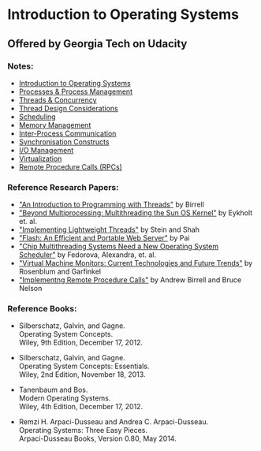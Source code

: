 # Introduction to Operating Systems 

## Offered by Georgia Tech on Udacity


### Notes:
- [Introduction to Operating Systems](./ch01.md)
- [Processes & Process Management](./ch02.md)
- [Threads & Concurrency](./ch03.md)
- [Thread Design Considerations](./ch04.md)
- [Scheduling](./ch05.md)
- [Memory Management](./ch06.md)
- [Inter-Process Communication](./ch07.md)
- [Synchronisation Constructs](./ch08.md)
- [I/O Management](./ch09.md)
- [Virtualization](./ch10.md)
- [Remote Procedure Calls (RPCs)](./ch11.md)

### Reference Research Papers:
- ["An Introduction to Programming with Threads"](https://s3.amazonaws.com/content.udacity-data.com/courses/ud923/references/ud923-birrell-paper.pdf) by Birrell
- ["Beyond Multiprocessing: Multithreading the Sun OS Kernel"](https://s3.amazonaws.com/content.udacity-data.com/courses/ud923/references/ud923-eykholt-paper.pdf) by Eykholt et. al.
- ["Implementing Lightweight Threads"](https://s3.amazonaws.com/content.udacity-data.com/courses/ud923/references/ud923-stein-shah-paper.pdf) by Stein and Shah
- ["Flash: An Efficient and Portable Web Server"](https://s3.amazonaws.com/content.udacity-data.com/courses/ud923/references/ud923-pai-paper.pdf) by Pai
- ["Chip Multithreading Systems Need a New Operating System Scheduler"](https://s3.amazonaws.com/content.udacity-data.com/courses/ud923/references/ud923-fedorova-paper.pdf) by Fedorova, Alexandra, et. al.
- ["Virtual Machine Monitors: Current Technologies and Future Trends"](https://s3.amazonaws.com/content.udacity-data.com/courses/ud923/references/ud923-rosenblum-garfinkel-paper.pdf) by Rosenblum and Garfinkel
- ["Implementng Remote Procedure Calls"](https://s3.amazonaws.com/content.udacity-data.com/courses/ud923/references/ud923-birrell-nelson-paper.pdf) by Andrew Birrell and Bruce Nelson

### Reference Books:

- Silberschatz, Galvin, and Gagne.<br/>
Operating System Concepts.<br/>
Wiley, 9th Edition, December 17, 2012.

- Silberschatz, Galvin, and Gagne.<br/>
Operating System Concepts: Essentials.<br/>
Wiley, 2nd Edition, November 18, 2013. 

- Tanenbaum and Bos.<br/>
Modern Operating Systems.<br/>
Wiley, 4th Edition, December 17, 2012.

- Remzi H. Arpaci-Dusseau and Andrea C. Arpaci-Dusseau.<br/>
Operating Systems: Three Easy Pieces.<br/>
Arpaci-Dusseau Books, Version 0.80, May 2014.

